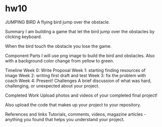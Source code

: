 # hw10
JUMPING BIRD
A flying bird jump over the obstacle.

Summary
I am building a game that let the bird jump over the obstacles by clicking keyboard.

When the bird touch the obstacle you lose the game.

Component Parts
I will use png image to build the bird and obstacles. Also with a background color change from yellow to green.

Timeline
Week 0: Write Proposal
Week 1: starting finding resources of image
Week 2: writing first draft and test
Week 3: fix the problem with coach
Week 4: Present!
Challenges
A brief discussion of what was hard, challenging, or unexpected about your project.

Completed Work
Upload photos and videos of your completed final project!

Also upload the code that makes up your project to your repository.

References and links
Tutorials, comments, videos, magazine articles - anything you found that helps you understand your project.
